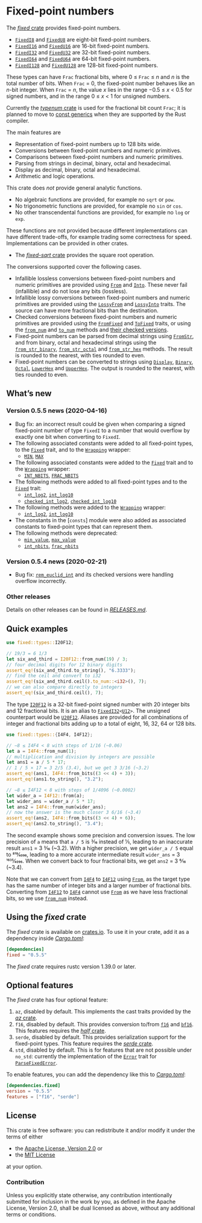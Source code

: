 <!-- Copyright © 2018–2020 Trevor Spiteri -->

<!-- Copying and distribution of this file, with or without
modification, are permitted in any medium without royalty provided the
copyright notice and this notice are preserved. This file is offered
as-is, without any warranty. -->

# Fixed-point numbers

The [*fixed* crate] provides fixed-point numbers.

  * [`FixedI8`] and [`FixedU8`] are eight-bit fixed-point numbers.
  * [`FixedI16`] and [`FixedU16`] are 16-bit fixed-point numbers.
  * [`FixedI32`] and [`FixedU32`] are 32-bit fixed-point numbers.
  * [`FixedI64`] and [`FixedU64`] are 64-bit fixed-point numbers.
  * [`FixedI128`] and [`FixedU128`] are 128-bit fixed-point numbers.

These types can have `Frac` fractional bits, where
0 ≤ `Frac` ≤ <i>n</i> and <i>n</i> is the total number of bits. When
`Frac` = 0, the fixed-point number behaves like an <i>n</i>-bit
integer. When `Frac` = <i>n</i>, the value <i>x</i> lies in the range
−0.5 ≤ <i>x</i> < 0.5 for signed numbers, and in the range
0 ≤ <i>x</i> < 1 for unsigned numbers.

Currently the [*typenum* crate] is used for the fractional bit count
`Frac`; it is planned to move to [const generics] when they are
supported by the Rust compiler.

The main features are

  * Representation of fixed-point numbers up to 128 bits wide.
  * Conversions between fixed-point numbers and numeric primitives.
  * Comparisons between fixed-point numbers and numeric primitives.
  * Parsing from strings in decimal, binary, octal and hexadecimal.
  * Display as decimal, binary, octal and hexadecimal.
  * Arithmetic and logic operations.

This crate does *not* provide general analytic functions.

  * No algebraic functions are provided, for example no `sqrt` or
    `pow`.
  * No trigonometric functions are provided, for example no `sin` or
    `cos`.
  * No other transcendental functions are provided, for example no
    `log` or `exp`.

These functions are not provided because different implementations can
have different trade-offs, for example trading some correctness for
speed. Implementations can be provided in other crates.

  * The [*fixed-sqrt* crate] provides the square root operation.

The conversions supported cover the following cases.

  * Infallible lossless conversions between fixed-point numbers and
    numeric primitives are provided using [`From`] and [`Into`]. These
    never fail (infallible) and do not lose any bits (lossless).
  * Infallible lossy conversions between fixed-point numbers and
    numeric primitives are provided using the [`LossyFrom`] and
    [`LossyInto`] traits. The source can have more fractional bits
    than the destination.
  * Checked conversions between fixed-point numbers and numeric
    primitives are provided using the [`FromFixed`] and [`ToFixed`]
    traits, or using the [`from_num`] and [`to_num`] methods and
    [their checked versions][`checked_from_num`].
  * Fixed-point numbers can be parsed from decimal strings using
    [`FromStr`], and from binary, octal and hexadecimal strings using
    the [`from_str_binary`], [`from_str_octal`] and [`from_str_hex`]
    methods. The result is rounded to the nearest, with ties rounded
    to even.
  * Fixed-point numbers can be converted to strings using [`Display`],
    [`Binary`], [`Octal`], [`LowerHex`] and [`UpperHex`]. The output
    is rounded to the nearest, with ties rounded to even.

## What’s new

### Version 0.5.5 news (2020-04-16)

  * Bug fix: an incorrect result could be given when comparing a
    signed fixed-point number of type `FixedI` to a number that would
    overflow by exactly one bit when converting to `FixedI`.
  * The following associated constants were added to all fixed-point
    types, to the [`Fixed`] trait, and to the [`Wrapping`] wrapper:
      * [`MIN`], [`MAX`]
  * The following associated constants were added to the [`Fixed`]
    trait and to the [`Wrapping`] wrapper:
      * [`INT_NBITS`], [`FRAC_NBITS`]
  * The following methods were added to all fixed-point types and to
    the [`Fixed`] trait:
      * [`int_log2`], [`int_log10`]
      * [`checked_int_log2`], [`checked_int_log10`]
  * The following methods were added to the [`Wrapping`] wrapper:
      *  [`int_log2`][wril2], [`int_log10`][wril10]
  * The constants in the [`consts`] module were also added as
    associated constants to fixed-point types that can represent them.
  * The following methods were deprecated:
      * [`min_value`], [`max_value`]
      * [`int_nbits`][`int_nbits()`], [`frac_nbits`][`frac_nbits()`]

### Version 0.5.4 news (2020-02-21)

  * Bug fix: [`rem_euclid_int`] and its checked versions were handling
    overflow incorrectly.

[`FRAC_NBITS`]: https://docs.rs/fixed/0.5.5/fixed/traits/trait.Fixed.html#associatedconstant.FRAC_NBITS
[`Fixed`]: https://docs.rs/fixed/0.5.5/fixed/traits/trait.Fixed.html
[`INT_NBITS`]: https://docs.rs/fixed/0.5.5/fixed/traits/trait.Fixed.html#associatedconstant.INT_NBITS
[`MAX`]: https://docs.rs/fixed/0.5.5/fixed/struct.FixedI32.html#associatedconstant.MAX
[`MIN`]: https://docs.rs/fixed/0.5.5/fixed/struct.FixedI32.html#associatedconstant.MIN
[`Wrapping`]: https://docs.rs/fixed/0.5.5/fixed/struct.Wrapping.html
[`checked_int_log10`]: https://docs.rs/fixed/0.5.5/fixed/struct.FixedI32.html#method.checked_int_log10
[`checked_int_log2`]: https://docs.rs/fixed/0.5.5/fixed/struct.FixedI32.html#method.checked_int_log2
[`frac_nbits()`]: https://docs.rs/fixed/0.5.5/fixed/struct.FixedI32.html#method.frac_nbits
[`int_log10`]: https://docs.rs/fixed/0.5.5/fixed/struct.FixedI32.html#method.int_log10
[`int_log2`]: https://docs.rs/fixed/0.5.5/fixed/struct.FixedI32.html#method.int_log2
[`int_nbits()`]: https://docs.rs/fixed/0.5.5/fixed/struct.FixedI32.html#method.int_nbits
[`max_value`]: https://docs.rs/fixed/0.5.5/fixed/struct.FixedI32.html#method.max_value
[`min_value`]: https://docs.rs/fixed/0.5.5/fixed/struct.FixedI32.html#method.min_value
[`rem_euclid_int`]: https://docs.rs/fixed/0.5.5/fixed/struct.FixedI32.html#method.rem_euclid_int
[wril10]: https://docs.rs/fixed/0.5.5/fixed/struct.Wrapping.html#method.int_log10
[wril2]: https://docs.rs/fixed/0.5.5/fixed/struct.Wrapping.html#method.int_log2

### Other releases

Details on other releases can be found in [*RELEASES.md*].

[*RELEASES.md*]: https://gitlab.com/tspiteri/fixed/blob/master/RELEASES.md

## Quick examples

```rust
use fixed::types::I20F12;

// 19/3 = 6 1/3
let six_and_third = I20F12::from_num(19) / 3;
// four decimal digits for 12 binary digits
assert_eq!(six_and_third.to_string(), "6.3333");
// find the ceil and convert to i32
assert_eq!(six_and_third.ceil().to_num::<i32>(), 7);
// we can also compare directly to integers
assert_eq!(six_and_third.ceil(), 7);
```

The type [`I20F12`] is a 32-bit fixed-point signed number with 20
integer bits and 12 fractional bits. It is an alias to
<code>[FixedI32][`FixedI32`]&lt;[U12][`U12`]&gt;</code>. The unsigned
counterpart would be [`U20F12`]. Aliases are provided for all
combinations of integer and fractional bits adding up to a total of
eight, 16, 32, 64 or 128 bits.

```rust
use fixed::types::{I4F4, I4F12};

// −8 ≤ I4F4 < 8 with steps of 1/16 (~0.06)
let a = I4F4::from_num(1);
// multiplication and division by integers are possible
let ans1 = a / 5 * 17;
// 1 / 5 × 17 = 3 2/5 (3.4), but we get 3 3/16 (~3.2)
assert_eq!(ans1, I4F4::from_bits((3 << 4) + 3));
assert_eq!(ans1.to_string(), "3.2");

// −8 ≤ I4F12 < 8 with steps of 1/4096 (~0.0002)
let wider_a = I4F12::from(a);
let wider_ans = wider_a / 5 * 17;
let ans2 = I4F4::from_num(wider_ans);
// now the answer is the much closer 3 6/16 (~3.4)
assert_eq!(ans2, I4F4::from_bits((3 << 4) + 6));
assert_eq!(ans2.to_string(), "3.4");
```

The second example shows some precision and conversion issues. The low
precision of `a` means that `a / 5` is 3⁄16 instead of 1⁄5, leading to
an inaccurate result `ans1` = 3 3⁄16 (~3.2). With a higher precision,
we get `wider_a / 5` equal to 819⁄4096, leading to a more accurate
intermediate result `wider_ans` = 3 1635⁄4096. When we convert back to
four fractional bits, we get `ans2` = 3 6⁄16 (~3.4).

Note that we can convert from [`I4F4`] to [`I4F12`] using [`From`], as
the target type has the same number of integer bits and a larger
number of fractional bits. Converting from [`I4F12`] to [`I4F4`]
cannot use [`From`] as we have less fractional bits, so we use
[`from_num`] instead.

## Using the *fixed* crate

The *fixed* crate is available on [crates.io][*fixed* crate]. To use
it in your crate, add it as a dependency inside [*Cargo.toml*]:

```toml
[dependencies]
fixed = "0.5.5"
```

The *fixed* crate requires rustc version 1.39.0 or later.

## Optional features

The *fixed* crate has four optional feature:

 1. `az`, disabled by default. This implements the cast traits
    provided by the [*az* crate].
 2. `f16`, disabled by default. This provides conversion to/from
    [`f16`] and [`bf16`]. This features requires the [*half* crate].
 3. `serde`, disabled by default. This provides serialization support
    for the fixed-point types. This feature requires the
    [*serde* crate].
 4. `std`, disabled by default. This is for features that are not
    possible under `no_std`: currently the implementation of the
    [`Error`] trait for [`ParseFixedError`].

To enable features, you can add the dependency like this to
[*Cargo.toml*]:

```toml
[dependencies.fixed]
version = "0.5.5"
features = ["f16", "serde"]
```

## License

This crate is free software: you can redistribute it and/or modify it
under the terms of either

  * the [Apache License, Version 2.0][LICENSE-APACHE] or
  * the [MIT License][LICENSE-MIT]

at your option.

### Contribution

Unless you explicitly state otherwise, any contribution intentionally
submitted for inclusion in the work by you, as defined in the Apache
License, Version 2.0, shall be dual licensed as above, without any
additional terms or conditions.

[*Cargo.toml*]: https://doc.rust-lang.org/cargo/guide/dependencies.html
[*az* crate]: https://crates.io/crates/az
[*fixed* crate]: https://crates.io/crates/fixed
[*fixed-sqrt* crate]: https://crates.io/crates/fixed-sqrt
[*half* crate]: https://crates.io/crates/half
[*serde* crate]: https://crates.io/crates/serde
[*typenum* crate]: https://crates.io/crates/typenum
[LICENSE-APACHE]: https://www.apache.org/licenses/LICENSE-2.0
[LICENSE-MIT]: https://opensource.org/licenses/MIT
[`Binary`]: https://doc.rust-lang.org/nightly/core/fmt/trait.Binary.html
[`Display`]: https://doc.rust-lang.org/nightly/core/fmt/trait.Display.html
[`Error`]: https://doc.rust-lang.org/nightly/std/error/trait.Error.html
[`FixedI128`]: https://docs.rs/fixed/0.5.5/fixed/struct.FixedI128.html
[`FixedI16`]: https://docs.rs/fixed/0.5.5/fixed/struct.FixedI16.html
[`FixedI32`]: https://docs.rs/fixed/0.5.5/fixed/struct.FixedI32.html
[`FixedI64`]: https://docs.rs/fixed/0.5.5/fixed/struct.FixedI64.html
[`FixedI8`]: https://docs.rs/fixed/0.5.5/fixed/struct.FixedI8.html
[`FixedU128`]: https://docs.rs/fixed/0.5.5/fixed/struct.FixedU128.html
[`FixedU16`]: https://docs.rs/fixed/0.5.5/fixed/struct.FixedU16.html
[`FixedU32`]: https://docs.rs/fixed/0.5.5/fixed/struct.FixedU32.html
[`FixedU64`]: https://docs.rs/fixed/0.5.5/fixed/struct.FixedU64.html
[`FixedU8`]: https://docs.rs/fixed/0.5.5/fixed/struct.FixedU8.html
[`FromFixed`]: https://docs.rs/fixed/0.5.5/fixed/traits/trait.FromFixed.html
[`FromStr`]: https://doc.rust-lang.org/nightly/core/str/trait.FromStr.html
[`From`]: https://doc.rust-lang.org/nightly/core/convert/trait.From.html
[`I20F12`]: https://docs.rs/fixed/0.5.5/fixed/types/type.I20F12.html
[`I4F12`]: https://docs.rs/fixed/0.5.5/fixed/types/type.I4F12.html
[`I4F4`]: https://docs.rs/fixed/0.5.5/fixed/types/type.I4F4.html
[`Into`]: https://doc.rust-lang.org/nightly/core/convert/trait.Into.html
[`LossyFrom`]: https://docs.rs/fixed/0.5.5/fixed/traits/trait.LossyFrom.html
[`LossyInto`]: https://docs.rs/fixed/0.5.5/fixed/traits/trait.LossyInto.html
[`LowerHex`]: https://doc.rust-lang.org/nightly/core/fmt/trait.LowerHex.html
[`Octal`]: https://doc.rust-lang.org/nightly/core/fmt/trait.Octal.html
[`ParseFixedError`]: https://docs.rs/fixed/0.5.5/fixed/struct.ParseFixedError.html
[`ToFixed`]: https://docs.rs/fixed/0.5.5/fixed/traits/trait.ToFixed.html
[`U12`]: https://docs.rs/fixed/0.5.5/fixed/types/extra/type.U12.html
[`U20F12`]: https://docs.rs/fixed/0.5.5/fixed/types/type.U20F12.html
[`UpperHex`]: https://doc.rust-lang.org/nightly/core/fmt/trait.UpperHex.html
[`bf16`]: https://docs.rs/half/^1/half/struct.bf16.html
[`checked_from_num`]: https://docs.rs/fixed/0.5.5/fixed/struct.FixedI32.html#method.checked_from_num
[`f16`]: https://docs.rs/half/^1/half/struct.f16.html
[`from_num`]: https://docs.rs/fixed/0.5.5/fixed/struct.FixedI32.html#method.from_num
[`from_str_binary`]: https://docs.rs/fixed/0.5.5/fixed/struct.FixedI32.html#method.from_str_binary
[`from_str_hex`]: https://docs.rs/fixed/0.5.5/fixed/struct.FixedI32.html#method.from_str_hex
[`from_str_octal`]: https://docs.rs/fixed/0.5.5/fixed/struct.FixedI32.html#method.from_str_octal
[`to_num`]: https://docs.rs/fixed/0.5.5/fixed/struct.FixedI32.html#method.to_num
[const generics]: https://github.com/rust-lang/rust/issues/44580
